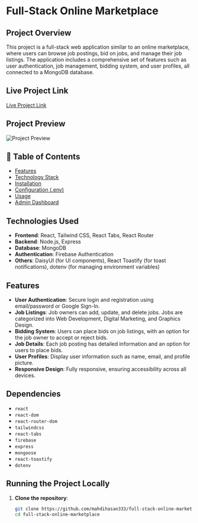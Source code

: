 # Full-Stack Online Marketplace

## Project Overview

This project is a full-stack web application similar to an online marketplace, where users can browse job postings, bid on jobs, and manage their job listings. The application includes a comprehensive set of features such as user authentication, job management, bidding system, and user profiles, all connected to a MongoDB database.

## Live Project Link

[Live Project Link](https://solosphere-212f2.web.app)

## Project Preview

![Project Preview](https://i.ibb.co.com/VpVVmMP3/Screenshot-2025-02-05-at-5-13-34-PM.png)

## 📖 Table of Contents

- [Features](#features)
- [Technology Stack](#technology-stack)
- [Installation](#installation)
- [Configuration (.env)](#configuration-env)
- [Usage](#usage)
- [Admin Dashboard](#admin-dashboard)

## Technologies Used

- **Frontend**: React, Tailwind CSS, React Tabs, React Router
- **Backend**: Node.js, Express
- **Database**: MongoDB
- **Authentication**: Firebase Authentication
- **Others**: DaisyUI (for UI components), React Toastify (for toast notifications), dotenv (for managing environment variables)

## Features

- **User Authentication**: Secure login and registration using email/password or Google Sign-In.
- **Job Listings**: Job owners can add, update, and delete jobs. Jobs are categorized into Web Development, Digital Marketing, and Graphics Design.
- **Bidding System**: Users can place bids on job listings, with an option for the job owner to accept or reject bids.
- **Job Details**: Each job posting has detailed information and an option for users to place bids.
- **User Profiles**: Display user information such as name, email, and profile picture.
- **Responsive Design**: Fully responsive, ensuring accessibility across all devices.

## Dependencies

- `react`
- `react-dom`
- `react-router-dom`
- `tailwindcss`
- `react-tabs`
- `firebase`
- `express`
- `mongoose`
- `react-toastify`
- `dotenv`

## Running the Project Locally

1. **Clone the repository**:

   ```bash
   git clone https://github.com/mahdihasan333/full-stack-online-marketplace.git
   cd full-stack-online-marketplace
